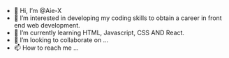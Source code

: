 - 👋 Hi, I’m @Aie-X
- 👀 I’m interested in developing my coding skills to obtain a career in front end web development.
- 🌱 I’m currently learning HTML, Javascript, CSS AND React.
- 💞️ I’m looking to collaborate on ...
- 📫 How to reach me ...

<!---
Aie-X/Aie-X is a ✨ special ✨ repository because its `README.md` (this file) appears on your GitHub profile.
You can click the Preview link to take a look at your changes.
--->

